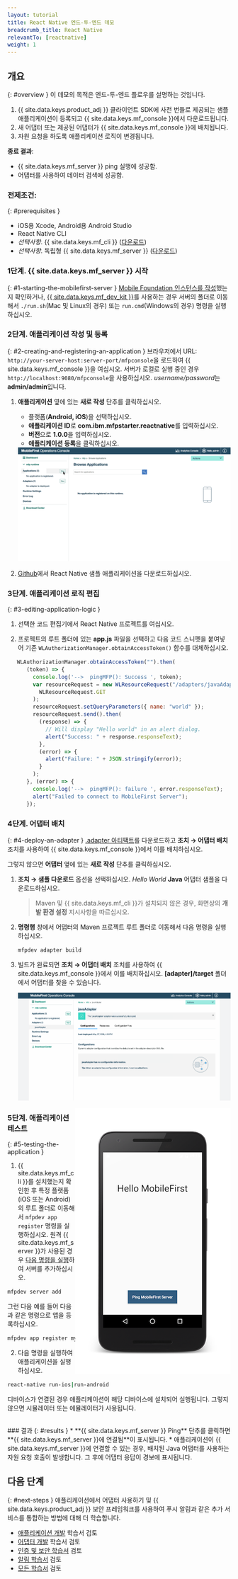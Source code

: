 ```yaml
---
layout: tutorial
title: React Native 엔드-투-엔드 데모
breadcrumb_title: React Native
relevantTo: [reactnative]
weight: 1
---
```

<!-- NLS_CHARSET=UTF-8 -->
## 개요
{: #overview }
이 데모의 목적은 엔드-투-엔드 플로우를 설명하는 것입니다.

1. {{ site.data.keys.product_adj }} 클라이언트 SDK에 사전 번들로 제공되는 샘플 애플리케이션이 등록되고 {{ site.data.keys.mf_console }}에서 다운로드됩니다.
2. 새 어댑터 또는 제공된 어댑터가 {{ site.data.keys.mf_console }}에 배치됩니다.  
3. 자원 요청을 하도록 애플리케이션 로직이 변경됩니다.

**종료 결과**:

* {{ site.data.keys.mf_server }} ping 실행에 성공함.
* 어댑터를 사용하여 데이터 검색에 성공함.

### 전제조건:
{: #prerequisites }
* iOS용 Xcode, Android용 Android Studio
* React Native CLI
* *선택사항*. {{ site.data.keys.mf_cli }} ([다운로드]({{site.baseurl}}/downloads))
* *선택사항*. 독립형 {{ site.data.keys.mf_server }} ([다운로드]({{site.baseurl}}/downloads))

### 1단계. {{ site.data.keys.mf_server }} 시작
{: #1-starting-the-mobilefirst-server }
[Mobile Foundation 인스턴스를 작성](../../ibmcloud/using-mobile-foundation)했는지 확인하거나, [{{ site.data.keys.mf_dev_kit }}](../../installation-configuration/development/mobilefirst)를 사용하는 경우 서버의 폴더로 이동해서 `./run.sh`(Mac 및 Linux의 경우) 또는 `run.cmd`(Windows의 경우) 명령을 실행하십시오.

### 2단계. 애플리케이션 작성 및 등록
{: #2-creating-and-registering-an-application }
브라우저에서 URL: `http://your-server-host:server-port/mfpconsole`을 로드하여 {{ site.data.keys.mf_console }}을 여십시오. 서버가 로컬로 실행 중인 경우 `http://localhost:9080/mfpconsole`을 사용하십시오. *username/password*는 **admin/admin**입니다.

1. **애플리케이션** 옆에 있는 **새로 작성** 단추를 클릭하십시오.
    * 플랫폼(**Android, iOS**)을 선택하십시오.
    * **애플리케이션 ID**로 **com.ibm.mfpstarter.reactnative**를 입력하십시오.
    * **버전**으로 **1.0.0**을 입력하십시오.
    * **애플리케이션 등록**을 클릭하십시오.

    <img class="gifplayer" alt="애플리케이션 등록" src="register-an-application-reactnative.png"/>

2. [Github](https://github.ibm.com/MFPSamples/MFPStarterReactNative)에서 React Native 샘플 애플리케이션을 다운로드하십시오.

### 3단계. 애플리케이션 로직 편집
{: #3-editing-application-logic }
1. 선택한 코드 편집기에서 React Native 프로젝트를 여십시오.

2. 프로젝트의 루트 폴더에 있는 **app.js** 파일을 선택하고 다음 코드 스니펫을 붙여넣어 기존 `WLAuthorizationManager.obtainAccessToken()` 함수를 대체하십시오.

```javascript
   WLAuthorizationManager.obtainAccessToken("").then(
      (token) => {
        console.log('-->  pingMFP(): Success ', token);
        var resourceRequest = new WLResourceRequest("/adapters/javaAdapter/resource/greet/",
          WLResourceRequest.GET
        );
        resourceRequest.setQueryParameters({ name: "world" });
        resourceRequest.send().then(
          (response) => {
            // Will display "Hello world" in an alert dialog.
            alert("Success: " + response.responseText);
          },
          (error) => {
            alert("Failure: " + JSON.stringify(error));
          }
        );
      }, (error) => {
        console.log('-->  pingMFP(): failure ', error.responseText);
        alert("Failed to connect to MobileFirst Server");
      });
```

### 4단계. 어댑터 배치
{: #4-deploy-an-adapter }
[.adapter 아티팩트](../javaAdapter.adapter)를 다운로드하고 **조치 → 어댑터 배치** 조치를 사용하여 {{ site.data.keys.mf_console }}에서 이를 배치하십시오.

그렇지 않으면 **어댑터** 옆에 있는 **새로 작성** 단추를 클릭하십시오.  

1. **조치 → 샘플 다운로드** 옵션을 선택하십시오. *Hello World* **Java** 어댑터 샘플을 다운로드하십시오.

    > Maven 및 {{ site.data.keys.mf_cli }}가 설치되지 않은 경우, 화면상의 **개발 환경 설정** 지시사항을 따르십시오.

2. **명령행** 창에서 어댑터의 Maven 프로젝트 루트 폴더로 이동해서 다음 명령을 실행하십시오.

    ```bash
   mfpdev adapter build
    ```

3. 빌드가 완료되면 **조치 → 어댑터 배치** 조치를 사용하여 {{ site.data.keys.mf_console }}에서 이를 배치하십시오. **[adapter]/target** 폴더에서 어댑터를 찾을 수 있습니다.

    <img class="gifplayer" alt="어댑터 배치" src="create-an-adapter.png"/>   


<img src="reactnativeQuickStart.png" alt="샘플 애플리케이션" style="float:right"/>

### 5단계. 애플리케이션 테스트
{: #5-testing-the-application }
1.  {{ site.data.keys.mf_cli }}를 설치했는지 확인한 후 특정 플랫폼(iOS 또는 Android)의 루트 폴더로 이동해서 `mfpdev app register` 명령을 실행하십시오. 원격 {{ site.data.keys.mf_server }}가 사용된 경우 [다음 명령을 실행](../../application-development/using-mobilefirst-cli-to-manage-mobilefirst-artifacts/#add-a-new-server-instance)하여 서버를 추가하십시오.
```bash
mfpdev server add
```
그런 다음 예를 들어 다음과 같은 명령으로 앱을 등록하십시오.
```bash
mfpdev app register myIBMCloudServer
```
2. 다음 명령을 실행하여 애플리케이션을 실행하십시오.
```bash
react-native run-ios|run-android
```

디바이스가 연결된 경우 애플리케이션이 해당 디바이스에 설치되어 실행됩니다. 그렇지 않으면 시뮬레이터 또는 에뮬레이터가 사용됩니다.

<br clear="all"/>
### 결과
{: #results }
* **{{ site.data.keys.mf_server }} Ping** 단추를 클릭하면 **{{ site.data.keys.mf_server }}에 연결됨**이 표시됩니다.
* 애플리케이션이 {{ site.data.keys.mf_server }}에 연결할 수 있는 경우, 배치된 Java 어댑터를 사용하는 자원 요청 호출이 발생합니다. 그 후에 어댑터 응답이 경보에 표시됩니다.

## 다음 단계
{: #next-steps }
애플리케이션에서 어댑터 사용하기 및 {{ site.data.keys.product_adj }} 보안 프레임워크를 사용하여 푸시 알림과 같은 추가 서비스를 통합하는 방법에 대해 더 학습합니다.

- [애플리케이션 개발](../../application-development/) 학습서 검토
- [어댑터 개발](../../adapters/) 학습서 검토
- [인증 및 보안 학습서](../../authentication-and-security/) 검토
- [알림 학습서](../../notifications/) 검토
- [모든 학습서](../../all-tutorials) 검토
